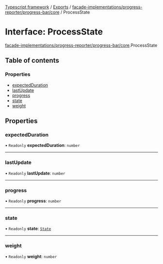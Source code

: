 [Typescript framework](../index.md) / [Exports](../modules.md) / [facade-implementations/progress-reporter/progress-bar/core](../modules/facade_implementations_progress_reporter_progress_bar_core.md) / ProcessState

# Interface: ProcessState

[facade-implementations/progress-reporter/progress-bar/core](../modules/facade_implementations_progress_reporter_progress_bar_core.md).ProcessState

## Table of contents

### Properties

- [expectedDuration](facade_implementations_progress_reporter_progress_bar_core.ProcessState.md#expectedduration)
- [lastUpdate](facade_implementations_progress_reporter_progress_bar_core.ProcessState.md#lastupdate)
- [progress](facade_implementations_progress_reporter_progress_bar_core.ProcessState.md#progress)
- [state](facade_implementations_progress_reporter_progress_bar_core.ProcessState.md#state)
- [weight](facade_implementations_progress_reporter_progress_bar_core.ProcessState.md#weight)

## Properties

### expectedDuration

• `Readonly` **expectedDuration**: `number`

___

### lastUpdate

• `Readonly` **lastUpdate**: `number`

___

### progress

• `Readonly` **progress**: `number`

___

### state

• `Readonly` **state**: [`State`](../modules/facade_implementations_progress_reporter_progress_bar_core.md#state)

___

### weight

• `Readonly` **weight**: `number`
